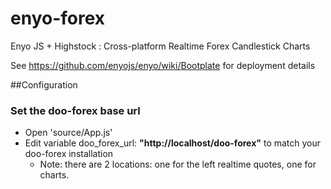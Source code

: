 enyo-forex
=========

Enyo JS + Highstock : Cross-platform Realtime Forex Candlestick Charts

See https://github.com/enyojs/enyo/wiki/Bootplate for deployment details


##Configuration

### Set the doo-forex base url

* Open 'source/App.js'
* Edit variable doo_forex_url: __"http://localhost/doo-forex"__ to match your doo-forex installation
  * Note: there are 2 locations: one for the left realtime quotes, one for charts.    

